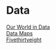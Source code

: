 # Data

[Our World in Data](https://ourworldindata.org/) \
[Data Maps](http://datamaps.github.io) \
[Fivethirtyeight](https://github.com/fivethirtyeight/data)
